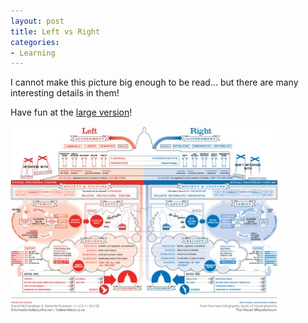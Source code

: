 ```yaml
---
layout: post
title: Left vs Right
categories:
- Learning
---
```



I cannot make this picture big enough to be read... but there are many interesting details in them!

Have fun at the [large version](http://www.informationisbeautiful.net/leftvright_world.html)!

![](/img/Screen-shot-2009-10-23-at-PM-07.14.15.jpg)
